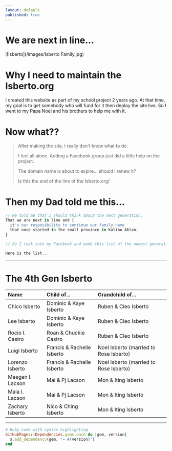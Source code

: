 ```yaml
---
layout: default
published: true
---
```


# We are next in line...

![Isberto](/images/Isberto Family.jpg)


# Why I need to maintain the Isberto.org 

I created this website as part of my school project 2 years ago. At that time, my goal is to get somebody who will fund for it then deploy the site live.
So I went to my Papa Noel and his brothers to help me with it.

# Now what??

> After making the site, I really don't know what to do. 
>
> I feel all alone. Adding a Facebook group just did a little help on the project.
>
> The domain name is about to expire... should I renew it?
>
> Is this the end of the line of the Isberto.org/

# Then my Dad told me this...

```js
// He told me that I should think about the next generation. 
That we are next in line and { 
  it's our resposibility to continue our family name 
  that once started in the small province in Kalibo Aklan;
}

// So I look into my Facebook and made this list of the newest generation...

Here is the list...
```


* * *

# The 4th Gen Isberto

| Name             | Child of...                | Grandchild of...                        |
|:-----------------|:---------------------------|:--------------------------------------- |
| Chico Isberto    | Dominic & Kaye Isberto     | Ruben & Cleo Isberto                    |
| Lee Isberto      | Dominic & Kaye Isberto     | Ruben & Cleo Isberto                    |
| Rocio I. Castro  | Roan & Chuckie Castro      | Ruben & Cleo Isberto                    |
| Luigi Isberto    | Francis & Rachelle Isberto | Noel Isberto (married to Rose Isberto)  |
| Lorenzo Isberto  | Francis & Rachelle Isberto | Noel Isberto (married to Rose Isberto)  |
| Maegan I. Lacson | Mai & Pj Lacson            | Mon & Iting Isberto                     |
| Maia I. Lacson   | Mai & Pj Lacson            | Mon & Iting Isberto                     |
| Zachary Isberto  | Nico & Ching Isberto       | Mon & Iting Isberto                     |


* * *


```ruby
# Ruby code with syntax highlighting
GitHubPages::Dependencies.gems.each do |gem, version|
  s.add_dependency(gem, "= #{version}")
end
```






